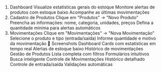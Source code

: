 1. Dashboard
Visualize estatísticas gerais do estoque
Monitore alertas de produtos com estoque baixo
Acompanhe as últimas movimentações
2. Cadastro de Produtos
Clique em "Produtos" → "Novo Produto"
Preencha as informações: nome, categoria, unidades, preços
Defina a quantidade mínima para alertas automáticos
3. Movimentações
Clique em "Movimentações" → "Nova Movimentação"
Selecione o produto e tipo (entrada/saída)
Informe quantidade e motivo da movimentação
🎨 Screenshots
Dashboard
Cards com estatísticas em tempo real
Alertas de estoque baixo
Histórico de movimentações
Gestão de Produtos
Lista completa com filtros
Formulários intuitivos
Busca inteligente
Controle de Movimentações
Histórico detalhado
Controle de entrada/saída
Validações automáticas

